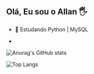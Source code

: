 ## Olá, Eu sou o Allan 🖐️

- 📝 Estudando Python | MySQL

- 
![Anurag's GitHub stats](https://github-readme-stats.vercel.app/api?username=Allan1759&show_icons=true&theme=dark)

![Top Langs](https://github-readme-stats.vercel.app/api/top-langs/?username=Allan1759&hide_progress=trueshow_icons=true&theme=dark)

  

